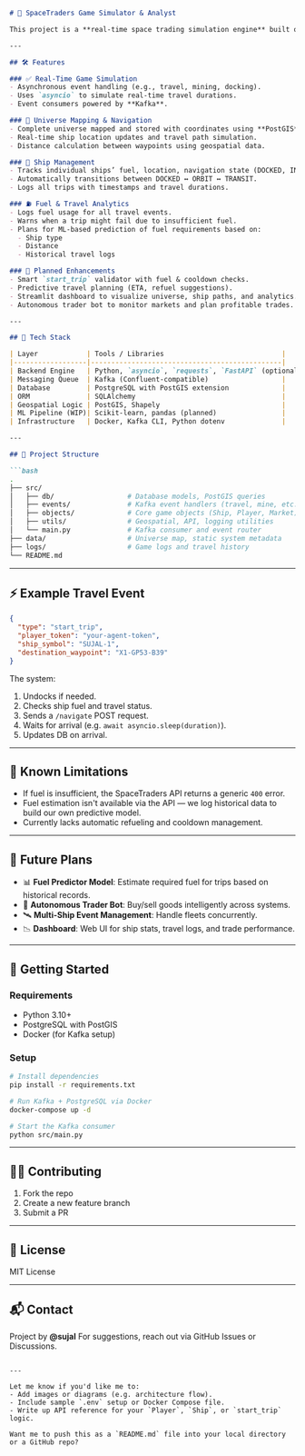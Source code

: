 ````markdown
# 🚀 SpaceTraders Game Simulator & Analyst

This project is a **real-time space trading simulation engine** built on top of the [SpaceTraders.io](https://spacetraders.io/) API. It simulates player actions such as travel, mining, and market interaction with realistic delays and state tracking. The system also includes a database-backed backend with route planning, fuel tracking, and early support for predictive analytics.

---

## 🛠️ Features

### ✅ Real-Time Game Simulation
- Asynchronous event handling (e.g., travel, mining, docking).
- Uses `asyncio` to simulate real-time travel durations.
- Event consumers powered by **Kafka**.

### 🌌 Universe Mapping & Navigation
- Complete universe mapped and stored with coordinates using **PostGIS**.
- Real-time ship location updates and travel path simulation.
- Distance calculation between waypoints using geospatial data.

### 🚢 Ship Management
- Tracks individual ships’ fuel, location, navigation state (DOCKED, IN_ORBIT, IN_TRANSIT).
- Automatically transitions between DOCKED ↔ ORBIT ↔ TRANSIT.
- Logs all trips with timestamps and travel durations.

### ⛽ Fuel & Travel Analytics
- Logs fuel usage for all travel events.
- Warns when a trip might fail due to insufficient fuel.
- Plans for ML-based prediction of fuel requirements based on:
  - Ship type
  - Distance
  - Historical travel logs

### 🧠 Planned Enhancements
- Smart `start_trip` validator with fuel & cooldown checks.
- Predictive travel planning (ETA, refuel suggestions).
- Streamlit dashboard to visualize universe, ship paths, and analytics.
- Autonomous trader bot to monitor markets and plan profitable trades.

---

## 🧱 Tech Stack

| Layer            | Tools / Libraries                             |
|------------------|-----------------------------------------------|
| Backend Engine   | Python, `asyncio`, `requests`, `FastAPI` (optional) |
| Messaging Queue  | Kafka (Confluent-compatible)                  |
| Database         | PostgreSQL with PostGIS extension             |
| ORM              | SQLAlchemy                                    |
| Geospatial Logic | PostGIS, Shapely                              |
| ML Pipeline (WIP)| Scikit-learn, pandas (planned)                |
| Infrastructure   | Docker, Kafka CLI, Python dotenv              |

---

## 🧬 Project Structure

```bash
.
├── src/
│   ├── db/                  # Database models, PostGIS queries
│   ├── events/              # Kafka event handlers (travel, mine, etc.)
│   ├── objects/             # Core game objects (Ship, Player, Market)
│   ├── utils/               # Geospatial, API, logging utilities
│   └── main.py              # Kafka consumer and event router
├── data/                    # Universe map, static system metadata
├── logs/                    # Game logs and travel history
└── README.md
````

---

## ⚡ Example Travel Event

```json
{
  "type": "start_trip",
  "player_token": "your-agent-token",
  "ship_symbol": "SUJAL-1",
  "destination_waypoint": "X1-GP53-B39"
}
```

The system:

1. Undocks if needed.
2. Checks ship fuel and travel status.
3. Sends a `/navigate` POST request.
4. Waits for arrival (e.g. `await asyncio.sleep(duration)`).
5. Updates DB on arrival.

---

## 🚧 Known Limitations

* If fuel is insufficient, the SpaceTraders API returns a generic `400` error.
* Fuel estimation isn't available via the API — we log historical data to build our own predictive model.
* Currently lacks automatic refueling and cooldown management.

---

## 🧠 Future Plans

* 📊 **Fuel Predictor Model**: Estimate required fuel for trips based on historical records.
* 🤖 **Autonomous Trader Bot**: Buy/sell goods intelligently across systems.
* 🛰️ **Multi-Ship Event Management**: Handle fleets concurrently.
* 📉 **Dashboard**: Web UI for ship stats, travel logs, and trade performance.

---

## 🚀 Getting Started

### Requirements

* Python 3.10+
* PostgreSQL with PostGIS
* Docker (for Kafka setup)

### Setup

```bash
# Install dependencies
pip install -r requirements.txt

# Run Kafka + PostgreSQL via Docker
docker-compose up -d

# Start the Kafka consumer
python src/main.py
```

---

## 🧑‍💻 Contributing

1. Fork the repo
2. Create a new feature branch
3. Submit a PR

---

## 📜 License

MIT License

---

## 📬 Contact

Project by **@sujal**
For suggestions, reach out via GitHub Issues or Discussions.

```

---

Let me know if you'd like me to:
- Add images or diagrams (e.g. architecture flow).
- Include sample `.env` setup or Docker Compose file.
- Write up API reference for your `Player`, `Ship`, or `start_trip` logic.

Want me to push this as a `README.md` file into your local directory or a GitHub repo?
```
